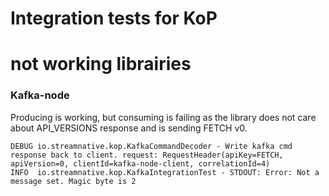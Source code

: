 # Integration tests for KoP

#  not working librairies

### Kafka-node

Producing is working, but consuming is failing as the library does not care about API_VERSIONS response and is sending FETCH v0.

```
DEBUG io.streamnative.kop.KafkaCommandDecoder - Write kafka cmd response back to client. request: RequestHeader(apiKey=FETCH, apiVersion=0, clientId=kafka-node-client, correlationId=4)
INFO  io.streamnative.kop.KafkaIntegrationTest - STDOUT: Error: Not a message set. Magic byte is 2
```